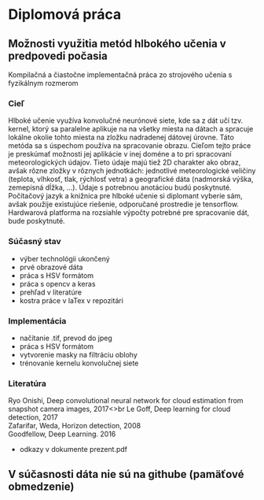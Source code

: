 # Diplomová práca

## Možnosti využitia metód hlbokého učenia v predpovedi počasia

Kompilačná a čiastočne implementačná práca zo strojového učenia
s fyzikálnym rozmerom

### Cieľ

Hlboké učenie využíva konvolučné neurónové siete, kde sa z dát učí tzv. kernel,
ktorý sa paralelne aplikuje na na všetky miesta na dátach a spracuje lokálne
okolie tohto miesta na zložku nadradenej dátovej úrovne. Táto metóda sa
s úspechom používa na spracovanie obrazu. Cieľom tejto práce je preskúmať
možnosti jej aplikácie v inej doméne a to pri spracovaní meteorologických
údajov. Tieto údaje majú tiež 2D charakter ako obraz, avšak rôzne zložky
v rôznych jednotkách: jednotlivé meteorologické veličiny (teplota, vlhkosť,
tlak, rýchlosť vetra) a geografické dáta (nadmorská výška, zemepisná dĺžka, ...).
Údaje s potrebnou anotáciou budú poskytnuté. Počítačový jazyk a knižnica
pre hlboké učenie si diplomant vyberie sám, avšak použije existujúce riešenie,
odporučané prostredie je tensorflow. Hardwarová platforma na rozsiahle
výpočty potrebné pre spracovanie dát, bude poskytnuté.

### Súčasný stav
- výber technológii ukončený 
- prvé obrazové dáta
- práca s HSV formátom
- práca s opencv a keras
- prehľad v literatúre
- kostra práce v laTex v repozitári

### Implementácia
- načítanie .tif, prevod do jpeg
- práca s HSV formátom
- vytvorenie masky na filtráciu oblohy
- trénovanie kernelu konvolučnej siete

### Literatúra
 Ryo Onishi, Deep convolutional neural network for cloud estimation from snapshot camera images, 2017<>br
 Le Goff, Deep learning for cloud detection, 2017<br>
 Zafarifar, Weda, Horizon detection, 2008<br>
 Goodfellow, Deep Learning. 2016
 - odkazy v dokumente prezent.pdf

## V súčasnosti dáta nie sú na githube (pamäťové obmedzenie)
